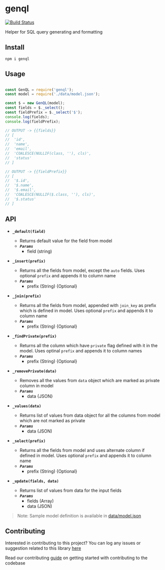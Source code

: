 # genql

[![Build Status](https://api.travis-ci.com/arshadkazmi42/genql.svg?branch=master)](https://api.travis-ci.com/arshadkazmi42/genql)

Helper for SQL query generating and formatting

## Install

```
npm i genql
```

## Usage

```javascript

const GenQL = require('genql');
const model = require('./data/model.json');

const $ = new GenQL(model);
const fields = $._select();
const fieldPrefix = $._select('$');
console.log(fields);
console.log(fieldPrefix);

// OUTPUT -> {{fields}}
// [
//  'id',
//  'name',
//  'email',
//  'COALESCE(NULLIF(class, ''), cls)',
//  'status'
// ]

// OUTPUT -> {{fieldPrefix}}
// [
//  '$.id',
//  '$.name',
//  '$.email',
//  'COALESCE(NULLIF($.class, ''), cls)',
//  '$.status'
// ]

```

## API

- **`_default(field)`**
  - Returns default value for the field from model
  - ***`Params`***
    - field (string)

- **`_insert(prefix)`**
  - Returns all the fields from model, except the `auto` fields. Uses optional `prefix` and appends it to column name
  - ***`Params`***
    - prefix (String) {Optional}

- **`_join(prefix)`**
  - Returns all the fields from model, appended with `join_key` as prefix which is defined in model. Uses optional `prefix`  and appends it to column name
  - ***`Params`***
    - prefix (String) {Optional}

- **`_findPrivate(prefix)`**
  - Returns all the column which have `private` flag defined with it in the model. Uses optinal `prefix` and appends it to column names
  - ***`Params`***
    - prefix (String) {Optional}

- **`_removePrivate(data)`**
  - Removes all the values from `data` object which are marked as private column in model
  - ***`Params`***
    - data {JSON}

- **`_values(data)`**
  - Returns list of values from data object for all the columns from model which are not marked as private
  - ***`Params`***
    - data (JSON)

- **`_select(prefix)`**
  - Returns all the fields from model and uses alternate column if defined in model. Uses optional `prefix` and appends it to column name
  - ***`Params`***
    - prefix (String) {Optional}

- **`_update(fields, data)`**
  - Returns list of values from data for the input fields
  - ***`Params`***
    - fields (Array)
    - data (JSON)

> Note: Sample model definition is available in [data/model.json](data/model.json)


## Contributing

Interested in contributing to this project?
You can log any issues or suggestion related to this library [here](https://github.com/arshadkazmi42/genql/issues/new)

Read our contributing [guide](CONTRIBUTING.md) on getting started with contributing to the codebase



